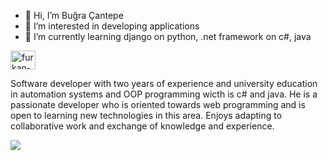 - 👋 Hi, I’m Buğra Çantepe
- 👀 I’m interested in developing applications 
- 🌱 I’m currently learning django on python, .net framework on c#, java

<a href="https://www.linkedin.com/in/bugra-cantepe/" target="blank"><img align="center" src="https://raw.githubusercontent.com/rahuldkjain/github-profile-readme-generator/master/src/images/icons/Social/linked-in-alt.svg" alt="furkan-can-altunbaş/" height="30" width="40" /></a>

Software developer with two years of experience and university education in automation systems and OOP programming wicth is c# and java. He is a passionate developer who is oriented towards web programming and is open to learning new technologies in this area. Enjoys adapting to collaborative work and exchange of knowledge and experience.

<a href="https://github.com/tomondre"><img src="contributions.svg"></a>

<img width="0" src="https://visitor-badge.glitch.me/badge?page_id=tondrejk.tondrejk" />
